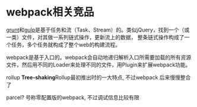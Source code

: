 # webpack相关竞品

[grunt](https://link.juejin.im/?target=https%3A%2F%2Flink.zhihu.com%2F%3Ftarget%3Dhttps%253A%2F%2Fwww.gruntjs.net%2F)和[gulp](https://link.juejin.im/?target=https%3A%2F%2Flink.zhihu.com%2F%3Ftarget%3Dhttps%253A%2F%2Fwww.gulpjs.com.cn%2F)是基于任务和流（Task、Stream）的。类似jQuery，找到一个（或一类）文件，对其做一系列链式操作，更新流上的数据， 整条链式操作构成了一个任务，多个任务就构成了整个web的构建流程。

webpack是基于入口的。webpack会自动地递归解析入口所需要加载的所有资源文件，然后用不同的Loader来处理不同的文件，用Plugin来扩展webpack功能。

rollup **Tree-shaking**Rollup最初推出时的一大特点,  不过webpack 后来慢慢整合了

parcel? 号称零配置版的webpack, 不过调试信息比较有限


